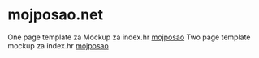# mojposao.net
One page template za Mockup za index.hr
<a class="btn btn-primary btn-xl js-scroll-trigger" role="button" href="/mojposao.net/ihr/">mojposao</a>
Two page template mockup za index.hr
<a class="btn btn-primary btn-xl js-scroll-trigger" role="button" href="/mojposao.net/ihr/">mojposao</a>